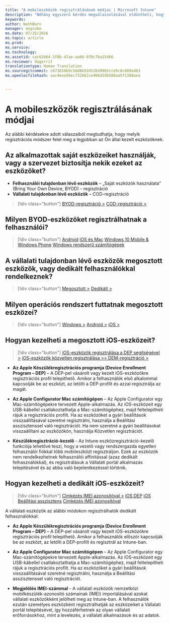 ```yaml
---
title: "A mobileszközök regisztrálásának módjai | Microsoft Intune"
description: "Néhány egyszerű kérdés megválaszolásával eldöntheti, hogyan végzi el a mobileszközök beléptetését az Intune-ban"
keywords: 
author: NathBarn
manager: angrobe
ms.date: 07/25/2016
ms.topic: article
ms.prod: 
ms.service: 
ms.technology: 
ms.assetid: cac62b64-3f8b-47ae-aa66-970c7ba15466
ms.reviewer: dagerrit
translationtype: Human Translation
ms.sourcegitcommit: c671610b9c56d8b92d126d9902cce9c8c689ed63
ms.openlocfilehash: aac4eee56ec7326b2ce466d19b580aa5f1388aea


---
```


# A mobileszközök regisztrálásának módjai

Az alábbi kérdésekre adott válaszaiból megtudhatja, hogy melyik regisztrációs módszer felel meg a legjobban az Ön által kezelt eszközöknek.

## **Az alkalmazottak saját eszközeiket használják, vagy a szervezet biztosítja nekik ezeket az eszközöket?**

  - **Felhasználói tulajdonban lévő eszközök** – „Saját eszközök használata” (Bring Your Own Device, BYOD) – regisztráció
  - **Vállalati tulajdonban lévő eszközök** – COD-regisztráció

> [!div class="button"]
[BYOD-regisztráció >](#what-byod-devices-can-your-users-enroll)   [COD-regisztráció >](#are-your-company-owned-devices-shared-or-do-they-have-dedicated-users)

## **Milyen BYOD-eszközöket regisztrálhatnak a felhasználói?**

> [!div class="button"]
[Android](/intune/deploy-use/set-up-android-management-with-microsoft-intune) [iOS és Mac](/intune/deploy-use/set-up-ios-and-mac-management-with-microsoft-intune) [Windows 10 Mobile & Windows Phone](/intune/deploy-use/set-up-windows-phone-management-with-microsoft-intune) [Windows rendszerű számítógépek](/intune/deploy-use/set-up-windows-device-management-with-microsoft-intune)

## **A vállalati tulajdonban lévő eszközök megosztott eszközök, vagy dedikált felhasználókkal rendelkeznek?**

> [!div class="button"]
[Megosztott >](#what-operating-system-are-your-shared-devices-running)   [Dedikált >](#how-will-you-manage-dedicated-ios-devices)


## **Milyen operációs rendszert futtatnak megosztott eszközei?**

  > [!div class="button"]
  [Windows >](/intune/deploy-use/enroll-corporate-owned-devices-with-the-device-enrollment-manager-in-microsoft-intune) [Android >](/intune/deploy-use/enroll-corporate-owned-devices-with-the-device-enrollment-manager-in-microsoft-intune) [iOS >](#how-will-you-manage-shared-ios-devices)

## **Hogyan kezelheti a megosztott iOS-eszközeit?**

  > [!div class="button"]
  [iOS-eszközök regisztrálása a DEP segítségével >](/intune/deploy-use/ios-device-enrollment-program-in-microsoft-intune) [iOS-eszközök közvetlen regisztrálása >>  ](/intune/deploy-use/ios-direct-enrollment-in-microsoft-intune)[DEM-regisztráció >](/intune/deploy-use/enroll-corporate-owned-devices-with-the-device-enrollment-manager-in-microsoft-intune)

  - **Az Apple Készülékregisztrációs programja (Device Enrollment Program – DEP)** – A DEP-pel vásárolt vagy kezelt iOS-eszközökre regisztrációs profil telepíthető. Amikor a felhasználók első alkalommal kapcsolják be az eszközt, az letölti a DEP-profilt és azzal regisztrálja az magát.

  - **Az Apple Configurator Mac számítógépen** – Az Apple Configurator egy Mac-számítógépekre tervezett Apple-alkalmazás. Az iOS-eszközeit egy USB-kábellel csatlakoztathatja a Mac-számítógéphez, majd feltelepítheti rájuk a regisztrációs profilt. Ha az eszközöket a gyári beállítások visszaállításával szeretné regisztrálni, használja a Beállítási asszisztenssel való regisztrációt. Ha nem szeretné a gyári beállításokat visszaállítani az eszközökön, használja Közvetlen regisztrációt.

  - **Készülékregisztráció-kezelő** - Az Intune eszközregisztráció-kezelő funkciója lehetővé teszi, hogy a vezető vagy rendszergazda egyetlen felhasználói fiókkal több mobileszközt regisztráljon. Ezek az eszközök nem rendelkezhetnek felhasználói affinitással (azaz dedikált felhasználókkal), és regisztrálásuk a Vállalati portál alkalmazás telepítésével és az abba való bejelentkezéssel történik.

## **Hogyan kezelheti a dedikált iOS-eszközeit?**

  > [!div class="button"]
  [Címkézés IMEI azonosítóval >](/intune/deploy-use/specify-corporate-owned-devices-with-international-mobile-equipment-identity-imei-numbers) [iOS DEP](/intune/deploy-use/ios-device-enrollment-program-in-microsoft-intune) [iOS Beállítási asszisztens](/intune/deploy-use/ios-setup-assistant-enrollment-in-microsoft-intune) [Címkézés IMEI azonosítóval](/intune/deploy-use/specify-corporate-owned-devices-with-international-mobile-equipment-identity-imei-numbers)

  A vállalati eszközök az alábbi módokon regisztrálhatók dedikált felhasználókkal:

  - **Az Apple Készülékregisztrációs programja (Device Enrollment Program – DEP)** – A DEP-pel vásárolt vagy kezelt iOS-eszközökre regisztrációs profil telepíthető. Amikor a felhasználók először kapcsolják be az eszközt, az letölti a DEP-profilt és regisztrál az Intune-ban.

  - **Az Apple Configurator Mac számítógépen** – Az Apple Configurator egy Mac-számítógépekre tervezett Apple-alkalmazás. Az iOS-eszközeit egy USB-kábellel csatlakoztathatja a Mac-számítógéphez, majd feltelepítheti rájuk a regisztrációs profilt. Ha az eszközöket a gyári beállítások visszaállításával szeretné regisztrálni, használja a Beállítási asszisztenssel való regisztrációt.

  - **Megjelölés IMEI-számmal** - A vállalati eszközök nemzetközi mobilkészülék-azonosító számainak (IMEI) importálásával azokat vállalati eszközökként jelölheti meg az Intune-ban. A felhasználók ezután személyes eszközként regisztrálhatják az eszközeiket a Vállalati portál telepítésével, így hozzáférhetnek az olyan vállalati erőforrásokhoz, mint a levelezés, a vállalati alkalmazások és az adatok.



<!--HONumber=Aug16_HO1-->


